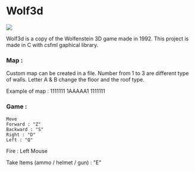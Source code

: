 # Wolf3d
![](public/demo.gif)

Wolf3d is a copy of the Wolfenstein 3D game made in 1992.
This project is made in C with csfml gaphical library.

### Map :

Custom map can be created in a file.
Number from 1 to 3 are different type of walls.
Letter A & B change the floor and the roof type.

Example of map : 
1111111
1AAAAA1
1111111

### Game :

	Move
    Forward : "Z"
    Backward : "S"
    Right : "D"
    Left : "Q"
    
  Fire : Left Mouse
  
  Take Items (ammo / helmet / gun) : "E"
